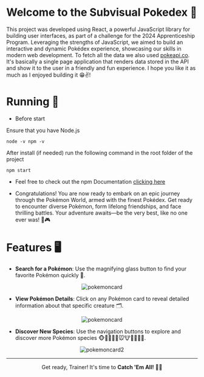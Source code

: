 # Welcome to the Subvisual Pokedex 📲

This project was developed using React, a powerful JavaScript library for building user interfaces, as part of a challenge for the 2024 Apprenticeship Program. Leveraging the strengths of JavaScript, we aimed to build an interactive and dynamic Pokédex experience, showcasing our skills in modern web development. To fetch all the data we also used <a href="https://pokeapi.co/">pokeapi.co</a>. It's basically a single page application that renders data stored in the API and show it to the user in a friendly and fun experience. I hope you like it as much as I enjoyed building it 😁✌️!

# Running 🚀
- Before start
 <p> Ensure that you have Node.js  </p> 
 
  `node -v
  npm -v`
  
 <p>After install (if needed) run the following command in the root folder of the project </p> 

`npm start`

- Feel free to check out the npm Documentation <a href="https://docs.npmjs.com/cli/v10/commands/npm-install">clicking here</a>

- Congratulations! You are now ready to embark on an epic journey through the Pokémon World, armed with the finest Pokédex. Get ready to encounter diverse Pokémon, form lifelong friendships, and face thrilling battles. Your adventure awaits—be the very best, like no one ever was! 🌟🎮

# Features 🖥️
- **Search for a Pokémon**: Use the magnifying glass button to find your favorite Pokémon quickly 🔎.


<div align="center">

![pokemoncard](https://github.com/user-attachments/assets/6e5463cd-e87b-45cf-8251-ac8d4eea0907)


</div>


- **View Pokémon Details**: Click on any Pokémon card to reveal detailed information about that specific creature 🗂️.


<div align="center">

![pokemoncard](https://github.com/user-attachments/assets/b9d9f65a-506a-4abe-b7b9-54740137d495)


</div>
  

- **Discover New Species**: Use the navigation buttons to explore and discover more Pokémon species 🐵🐺🦁🐯🦊🐭🐮🐻🐨🐼🐸.
<div align="center">

![pokemoncard2](https://github.com/user-attachments/assets/c8d3e145-b7ee-46df-b3e7-b9d6b688ead6)


</div>

---
<p align="center">Get ready, Trainer! It's time to <strong>Catch 'Em All!</strong> 🎯🔥</p>
